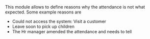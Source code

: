 This module allows to define reasons why the attendance is not what
expected. Some example reasons are

- Could not access the system: Visit a customer
- Leave soon to pick up children
- The Hr manager amended the attendance and needs to tell
